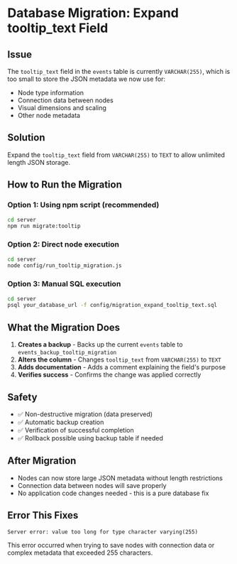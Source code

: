 # Database Migration: Expand tooltip_text Field

## Issue
The `tooltip_text` field in the `events` table is currently `VARCHAR(255)`, which is too small to store the JSON metadata we now use for:
- Node type information
- Connection data between nodes
- Visual dimensions and scaling
- Other node metadata

## Solution
Expand the `tooltip_text` field from `VARCHAR(255)` to `TEXT` to allow unlimited length JSON storage.

## How to Run the Migration

### Option 1: Using npm script (recommended)
```bash
cd server
npm run migrate:tooltip
```

### Option 2: Direct node execution
```bash
cd server
node config/run_tooltip_migration.js
```

### Option 3: Manual SQL execution
```bash
cd server
psql your_database_url -f config/migration_expand_tooltip_text.sql
```

## What the Migration Does
1. **Creates a backup** - Backs up the current `events` table to `events_backup_tooltip_migration`
2. **Alters the column** - Changes `tooltip_text` from `VARCHAR(255)` to `TEXT`
3. **Adds documentation** - Adds a comment explaining the field's purpose
4. **Verifies success** - Confirms the change was applied correctly

## Safety
- ✅ Non-destructive migration (data preserved)
- ✅ Automatic backup creation
- ✅ Verification of successful completion
- ✅ Rollback possible using backup table if needed

## After Migration
- Nodes can now store large JSON metadata without length restrictions
- Connection data between nodes will save properly
- No application code changes needed - this is a pure database fix

## Error This Fixes
```
Server error: value too long for type character varying(255)
```

This error occurred when trying to save nodes with connection data or complex metadata that exceeded 255 characters.